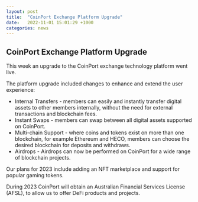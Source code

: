 ```yaml
---
layout: post
title:  "CoinPort Exchange Platform Upgrade"
date:   2022-11-01 15:01:29 +1000
categories: news
---
```

## CoinPort Exchange Platform Upgrade

This week an upgrade to the CoinPort exchange technology platform went live.

The platform upgrade included changes to enhance and extend the user experience:
- Internal Transfers</b> - members can easily and instantly transfer digital assets to other members internally, without the need for external transactions and blockchain fees.
- Instant Swaps</b> - members can swap between all digital assets supported on CoinPort.
- Multi-chain Support</b> - where coins and tokens exist on more than one blockchain, for example Ethereum and HECO, members can choose the desired blockchain for deposits and withdraws.
- Airdrops</b> - Airdrops can now be performed on CoinPort for a wide range of blockchain projects.

Our plans for 2023 include adding an NFT marketplace and support for popular gaming tokens.

During 2023 CoinPort will obtain an Australian Financial Services License (AFSL), to allow us to offer DeFi products and projects.
